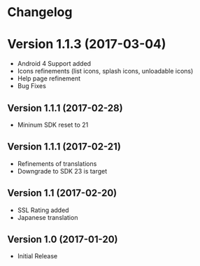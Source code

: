 # Changelog #

# Version 1.1.3 (2017-03-04) ##
- Android 4 Support added
- Icons refinements (list icons, splash icons, unloadable icons)
- Help page refinement
- Bug Fixes

## Version 1.1.1 (2017-02-28) ##
- Mininum SDK reset to 21

## Version 1.1.1 (2017-02-21) ##
- Refinements of translations
- Downgrade to SDK 23 is target

## Version 1.1 (2017-02-20) ##
- SSL Rating added
- Japanese translation

## Version 1.0 (2017-01-20) ##
- Initial Release
